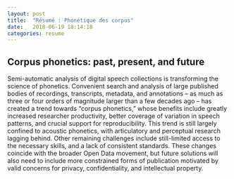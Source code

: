 ```yaml
---
layout: post
title:  "Résumé : Phonétique des corpus"
date:   2018-06-19 18:14:18
categories: resume
---
```

## Corpus phonetics: past, present, and future

Semi-automatic analysis of digital speech collections is transforming the science of phonetics. Convenient search and analysis of large published bodies of recordings, transcripts, metadata, and annotations – as much as three or four orders of magnitude larger than a few decades ago – has created a trend towards “corpus phonetics,” whose benefits include greatly increased researcher productivity, better coverage of variation in speech patterns, and crucial support for reproducibility. This trend is still largely confined to acoustic phonetics, with articulatory and perceptual research lagging behind. Other remaining challenges include still-limited access to the necessary skills, and a lack of consistent standards. These changes coincide with the broader Open Data movement, but future solutions will also need to include more constrained forms of publication motivated by valid concerns for privacy, confidentiality, and intellectual property.
